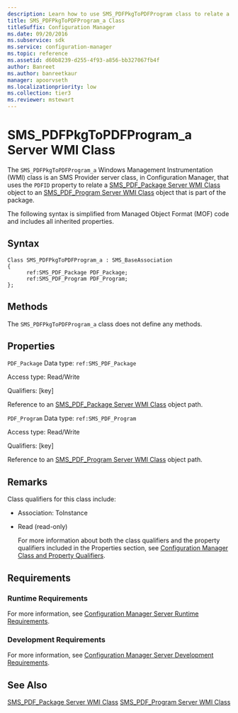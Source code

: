 ```yaml
---
description: Learn how to use SMS_PDFPkgToPDFProgram class to relate a SMS PDF Packager Server class object with an SMS PDF Program Server class object.
title: SMS_PDFPkgToPDFProgram_a Class
titleSuffix: Configuration Manager
ms.date: 09/20/2016
ms.subservice: sdk
ms.service: configuration-manager
ms.topic: reference
ms.assetid: d60b8239-d255-4f93-a856-bb327067fb4f
author: Banreet
ms.author: banreetkaur
manager: apoorvseth
ms.localizationpriority: low
ms.collection: tier3
ms.reviewer: mstewart
---
```

# SMS_PDFPkgToPDFProgram_a Server WMI Class
The `SMS_PDFPkgToPDFProgram_a` Windows Management Instrumentation (WMI) class is an SMS Provider server class, in Configuration Manager, that uses the `PDFID` property to relate a [SMS_PDF_Package Server WMI Class](../../../../../develop/reference/core/servers/configure/sms_pdf_package-server-wmi-class.md) object to an [SMS_PDF_Program Server WMI Class](../../../../../develop/reference/core/servers/configure/sms_pdf_program-server-wmi-class.md) object that is part of the package.

 The following syntax is simplified from Managed Object Format (MOF) code and includes all inherited properties.

## Syntax

```
Class SMS_PDFPkgToPDFProgram_a : SMS_BaseAssociation
{
      ref:SMS_PDF_Package PDF_Package;
      ref:SMS_PDF_Program PDF_Program;
};
```

## Methods
 The `SMS_PDFPkgToPDFProgram_a` class does not define any methods.

## Properties
 `PDF_Package`
 Data type: `ref:SMS_PDF_Package`

 Access type: Read/Write

 Qualifiers: [key]

 Reference to an [SMS_PDF_Package Server WMI Class](../../../../../develop/reference/core/servers/configure/sms_pdf_package-server-wmi-class.md) object path.

 `PDF_Program`
 Data type: `ref:SMS_PDF_Program`

 Access type: Read/Write

 Qualifiers: [key]

 Reference to an [SMS_PDF_Program Server WMI Class](../../../../../develop/reference/core/servers/configure/sms_pdf_program-server-wmi-class.md) object path.

## Remarks
 Class qualifiers for this class include:

- Association: ToInstance

- Read (read-only)

  For more information about both the class qualifiers and the property qualifiers included in the Properties section, see [Configuration Manager Class and Property Qualifiers](../../../../../develop/reference/misc/class-and-property-qualifiers.md).

## Requirements

### Runtime Requirements
 For more information, see [Configuration Manager Server Runtime Requirements](../../../../../develop/core/reqs/server-runtime-requirements.md).

### Development Requirements
 For more information, see [Configuration Manager Server Development Requirements](../../../../../develop/core/reqs/server-development-requirements.md).

## See Also
 [SMS_PDF_Package Server WMI Class](../../../../../develop/reference/core/servers/configure/sms_pdf_package-server-wmi-class.md)
 [SMS_PDF_Program Server WMI Class](../../../../../develop/reference/core/servers/configure/sms_pdf_program-server-wmi-class.md)
